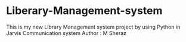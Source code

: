 # Liberary-Management-system
This is my new Library Management system project by using Python in Jarvis Communication system
Author : M Sheraz
